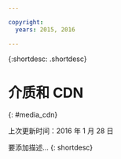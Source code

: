 ```yaml
---

copyright:
  years: 2015, 2016

---
```


{:shortdesc: .shortdesc} 

# 介质和 CDN
{: #media_cdn}

上次更新时间：2016 年 1 月 28 日

要添加描述...
{: shortdesc}
